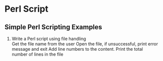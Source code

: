 # Perl Script
## Simple Perl Scripting Examples

1. Write a Perl script using file handling  
   Get the file name from the user
   Open the file, if unsuccessful, print error message and exit
   Add line numbers to the content.
   Print the total number of lines in the file